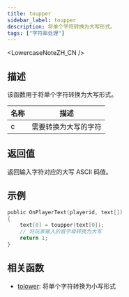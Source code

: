 ```yaml
---
title: toupper
sidebar_label: toupper
description: 将单个字符转换为大写形式。
tags: ["字符串处理"]
---
```


<LowercaseNoteZH_CN />

## 描述

该函数用于将单个字符转换为大写形式。

| 名称 | 描述                 |
| ---- | -------------------- |
| c    | 需要转换为大写的字符 |

## 返回值

返回输入字符对应的大写 ASCII 码值。

## 示例

```c
public OnPlayerText(playerid, text[])
{
    text[0] = toupper(text[0]);
    // 将玩家输入的首字母转换为大写
    return 1;
}
```

## 相关函数

- [tolower](tolower): 将单个字符转换为小写形式
